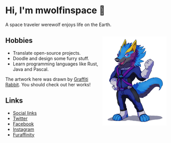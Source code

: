 Hi, I'm mwolfinspace 🐺
====================

A space traveler werewolf enjoys life on the Earth.

Hobbies <img align="right" src="img/MWolf.png" width="200">
----
- Translate open-source projects.
- Doodle and design some furry stuff.
- Learn programming languages like Rust, Java and Pascal.



 

The artwork here was drawn by [Graffiti Rabbit](https://twitter.com/Shibe_Bun). You should check out her works!

Links
---

- [Social links](https://linktr.ee/xedryk)
- [Twitter](https://twitter.com/mwolfinspace)
- [Facebook](https://www.facebook.com/xedrykthedragon/)
- [Instagram](https://www.instagram.com/xedryk/)
- [Furaffinity](https://www.furaffinity.net/user/1234hdpa/)
